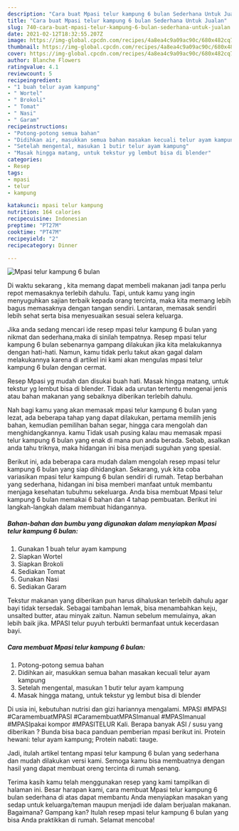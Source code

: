 ```yaml
---
description: "Cara buat Mpasi telur kampung 6 bulan Sederhana Untuk Jualan"
title: "Cara buat Mpasi telur kampung 6 bulan Sederhana Untuk Jualan"
slug: 740-cara-buat-mpasi-telur-kampung-6-bulan-sederhana-untuk-jualan
date: 2021-02-12T18:32:55.207Z
image: https://img-global.cpcdn.com/recipes/4a8ea4c9a09ac90c/680x482cq70/mpasi-telur-kampung-6-bulan-foto-resep-utama.jpg
thumbnail: https://img-global.cpcdn.com/recipes/4a8ea4c9a09ac90c/680x482cq70/mpasi-telur-kampung-6-bulan-foto-resep-utama.jpg
cover: https://img-global.cpcdn.com/recipes/4a8ea4c9a09ac90c/680x482cq70/mpasi-telur-kampung-6-bulan-foto-resep-utama.jpg
author: Blanche Flowers
ratingvalue: 4.1
reviewcount: 5
recipeingredient:
- "1 buah telur ayam kampung"
- " Wortel"
- " Brokoli"
- " Tomat"
- " Nasi"
- " Garam"
recipeinstructions:
- "Potong-potong semua bahan"
- "Didihkan air, masukkan semua bahan masakan kecuali telur ayam kampung"
- "Setelah mengental, masukan 1 butir telur ayam kampung"
- "Masak hingga matang, untuk tekstur yg lembut bisa di blender"
categories:
- Resep
tags:
- mpasi
- telur
- kampung

katakunci: mpasi telur kampung 
nutrition: 164 calories
recipecuisine: Indonesian
preptime: "PT27M"
cooktime: "PT47M"
recipeyield: "2"
recipecategory: Dinner

---
```



![Mpasi telur kampung 6 bulan](https://img-global.cpcdn.com/recipes/4a8ea4c9a09ac90c/680x482cq70/mpasi-telur-kampung-6-bulan-foto-resep-utama.jpg)

Di waktu  sekarang , kita memang dapat membeli makanan jadi tanpa perlu repot memasaknya terlebih dahulu. Tapi, untuk kamu yang ingin menyuguhkan sajian terbaik kepada orang tercinta, maka kita memang lebih bagus memasaknya dengan tangan sendiri. Lantaran, memasak sendiri lebih sehat serta bisa menyesuaikan sesuai selera keluarga.

Jika anda sedang mencari ide resep mpasi telur kampung 6 bulan yang nikmat dan sederhana,maka di sinilah tempatnya. Resep mpasi telur kampung 6 bulan  sebenarnya gampang dilakukan jika kita melakukannya dengan hati-hati. Namun, kamu tidak perlu takut akan gagal dalam melakukannya 
karena di artikel ini kami akan mengulas mpasi telur kampung 6 bulan dengan cermat.  

Resep Mpasi yg mudah dan disukai buah hati. Masak hingga matang, untuk tekstur yg lembut bisa di blender. Tidak ada urutan tertentu mengenai jenis atau bahan makanan yang sebaiknya diberikan terlebih dahulu.

Nah bagi kamu yang akan memasak mpasi telur kampung 6 bulan yang lezat, ada beberapa tahap yang dapat dilakukan, pertama memilih jenis bahan, kemudian pemilihan bahan segar, hingga cara mengolah dan menghidangkannya. kamu Tidak usah pusing kalau mau memasak mpasi telur kampung 6 bulan yang enak di mana pun anda berada. Sebab, asalkan anda  tahu triknya, maka hidangan ini bisa menjadi suguhan yang spesial.

Berikut ini, ada beberapa cara mudah dalam mengolah resep mpasi telur kampung 6 bulan yang siap dihidangkan. Sekarang, yuk kita coba variasikan mpasi telur kampung 6 bulan sendiri di rumah. Tetap berbahan yang sederhana, hidangan ini bisa memberi manfaat untuk membantu menjaga kesehatan tubuhmu sekeluarga. Anda bisa membuat Mpasi telur kampung 6 bulan memakai 6 bahan dan 4 tahap pembuatan. Berikut ini langkah-langkah dalam membuat hidangannya.

<!--inarticleads1-->

##### Bahan-bahan dan bumbu yang digunakan dalam menyiapkan Mpasi telur kampung 6 bulan:

1. Gunakan 1 buah telur ayam kampung
1. Siapkan  Wortel
1. Siapkan  Brokoli
1. Sediakan  Tomat
1. Gunakan  Nasi
1. Sediakan  Garam


Tekstur makanan yang diberikan pun harus dihaluskan terlebih dahulu agar bayi tidak tersedak. Sebagai tambahan lemak, bisa menambahkan keju, unsalted butter, atau minyak zaitun. Namun sebelum memulainya, akan lebih baik jika. MPASI telur puyuh terbukti bermanfaat untuk kecerdasan bayi. 

<!--inarticleads2-->

##### Cara membuat Mpasi telur kampung 6 bulan:

1. Potong-potong semua bahan
1. Didihkan air, masukkan semua bahan masakan kecuali telur ayam kampung
1. Setelah mengental, masukan 1 butir telur ayam kampung
1. Masak hingga matang, untuk tekstur yg lembut bisa di blender


Di usia ini, kebutuhan nutrisi dan gizi hariannya mengalami. MPASI #MPASI #CaramembuatMPASI #CaramembuatMPASImanual #MPASImanual #MPASIpakai kompor #MPASITELUR Kali. Berapa banyak ASI / susu yang diberikan ? Bunda bisa baca panduan pemberian mpasi berikut ini. Protein hewani: telur ayam kampung; Protein nabati: tauge. 

Jadi, itulah artikel tentang  mpasi telur kampung 6 bulan  yang sederhana dan mudah dilakukan versi kami. Semoga kamu bisa membuatnya dengan hasil yang dapat membuat oreng tercinta di rumah senang. 

Terima kasih kamu telah menggunakan resep yang kami tampilkan di halaman ini. Besar harapan kami, cara membuat  Mpasi telur kampung 6 bulan sederhana di atas dapat membantu Anda menyiapkan masakan yang sedap untuk keluarga/teman maupun menjadi ide dalam berjualan makanan. Bagaimana? Gampang kan? Itulah resep mpasi telur kampung 6 bulan yang bisa Anda praktikkan di rumah. Selamat mencoba!

